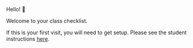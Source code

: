Hello! 👋

Welcome to your class checklist. 

If this is your first visit, you will need to get setup. Please see the student instructions [here](https://lucydot.github.io/ChooChoo/students/setup/).
